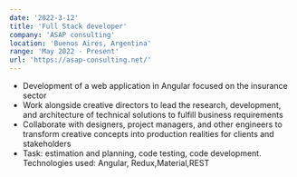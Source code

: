 ```yaml
---
date: '2022-3-12'
title: 'Full Stack developer'
company: 'ASAP consulting'
location: 'Buenos Aires, Argentina'
range: 'May 2022 - Present'
url: 'https://asap-consulting.net/'
---
```


- Development of a web application in Angular focused on the insurance sector
- Work alongside creative directors to lead the research, development, and architecture of technical solutions to fulfill business requirements
- Collaborate with designers, project managers, and other engineers to transform creative concepts into production realities for clients and stakeholders
- Task: estimation and planning, code testing, code development. Technologies used: Angular, Redux,Material,REST
